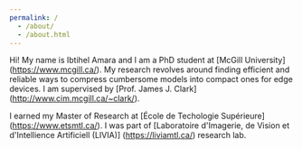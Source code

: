 ```yaml
---
permalink: /
  - /about/
  - /about.html
---
```


Hi! My name is Ibtihel Amara and I am a PhD student at [McGill University] (https://www.mcgill.ca/). 
My research revolves around finding efficient and reliable ways to compress cumbersome models into compact ones for edge devices. 
I am supervised by [Prof. James J. Clark] (http://www.cim.mcgill.ca/~clark/). 

I earned my Master of Research at [École de Techologie Supérieure] (https://www.etsmtl.ca/). I was part of [Laboratoire d'Imagerie, de Vision et d'Intellience Artificiell (LIVIA)] (https://liviamtl.ca/) research lab. 